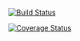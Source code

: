 [![Build Status](https://travis-ci.org/ifeldhasu/cs207test.svg?branch=master)](https://travis-ci.org/ifeldhaus/cs207test.svg?branch=master)

[![Coverage Status](https://coveralls.io/repos/github/ifeldhaus/cs207test/badge.svg?branch=master)](https://coveralls.io/github/ifeldhaus/cs207test?branch=master)